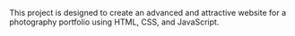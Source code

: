 This project is designed to create an advanced and attractive website for a photography portfolio using HTML, CSS, and JavaScript.
